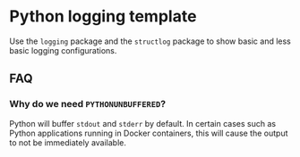 # Python logging template

Use the `logging` package and the `structlog` package to show basic and less basic logging configurations.

## FAQ
### Why do we need `PYTHONUNBUFFERED`?
Python will buffer `stdout` and `stderr` by default. In certain cases such as Python applications running in Docker containers, this will cause the output to not be immediately available.